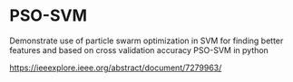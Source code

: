 PSO-SVM
=======

Demonstrate use of particle swarm optimization in SVM for finding better features and based on cross validation accuracy
PSO-SVM in python

https://ieeexplore.ieee.org/abstract/document/7279963/
